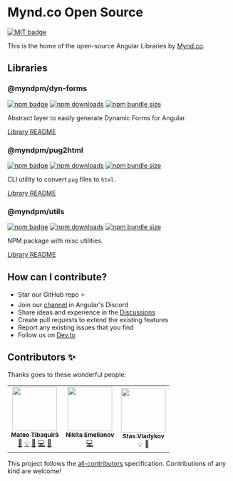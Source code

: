 # Mynd.co Open Source

[![MIT badge](http://img.shields.io/badge/license-MIT-brightgreen.svg)](https://opensource.org/licenses/MIT)

This is the home of the open-source Angular Libraries by [Mynd.co](https://mynd.co).

## Libraries

### @myndpm/dyn-forms

[![npm badge](https://badge.fury.io/js/%40myndpm%2Fdyn-forms.svg)](https://www.npmjs.com/package/@myndpm/dyn-forms)
[![npm downloads](https://img.shields.io/npm/dm/@myndpm/dyn-forms.svg?style=flat)](https://npmcharts.com/compare/@myndpm/dyn-forms?minimal=true)
[![npm bundle size](https://img.shields.io/bundlephobia/minzip/@myndpm/dyn-forms)](https://bundlephobia.com/result?p=@myndpm/dyn-forms)

Abstract layer to easily generate Dynamic Forms for Angular.

[Library README](https://github.com/myndpm/open-source/blob/master/libs/forms/README.md)

### @myndpm/pug2html

[![npm badge](https://badge.fury.io/js/%40myndpm%pug2html.svg)](https://www.npmjs.com/package/@myndpm/pug2html)
[![npm downloads](https://img.shields.io/npm/dm/@myndpm/pug2html.svg?style=flat)](https://npmcharts.com/compare/@myndpm/pug2html?minimal=true)
[![npm bundle size](https://img.shields.io/bundlephobia/minzip/@myndpm/pug2html)](https://bundlephobia.com/result?p=@myndpm/pug2html)

CLI utility to convert `pug` files to `html`.

[Library README](https://github.com/myndpm/open-source/blob/master/libs/tools/pug2html/README.md)

### @myndpm/utils

[![npm badge](https://badge.fury.io/js/%40myndpm%2Futils.svg)](https://www.npmjs.com/package/@myndpm/utils)
[![npm downloads](https://img.shields.io/npm/dm/@myndpm/utils.svg?style=flat)](https://npmcharts.com/compare/@myndpm/utils?minimal=true)
[![npm bundle size](https://img.shields.io/bundlephobia/minzip/@myndpm/utils)](https://bundlephobia.com/result?p=@myndpm/utils)

NPM package with misc utilities.

[Library README](https://github.com/myndpm/open-source/blob/master/libs/tools/utils/README.md)

## How can I contribute?

- Star our GitHub repo :star:
- Join our [channel](https://discord.gg/XxEqkvzeXg) in Angular's Discord
- Share ideas and experience in the [Discussions](https://github.com/myndpm/open-source/discussions)
- Create pull requests to extend the existing features
- Report any existing issues that you find
- Follow us on [Dev.to](https://dev.to/myndpm)

## Contributors ✨

Thanks goes to these wonderful people:

<!-- ALL-CONTRIBUTORS-LIST:START - Do not remove or modify this section -->
<!-- prettier-ignore-start -->
<!-- markdownlint-disable -->
<table>
  <tr>
    <td align="center"><a href="http://matheo.co"><img src="https://avatars.githubusercontent.com/u/260185?v=4?s=100" width="100px;" alt=""/><br /><sub><b>Mateo Tibaquirá</b></sub></a><br /><a href="#projectManagement-matheo" title="Project Management">📆</a> <a href="#example-matheo" title="Examples">💡</a> <a href="#ideas-matheo" title="Ideas, Planning, & Feedback">🤔</a> <a href="https://github.com/myndpm/open-source/commits?author=matheo" title="Code">💻</a> <a href="https://github.com/myndpm/open-source/commits?author=matheo" title="Documentation">📖</a></td>
    <td align="center"><a href="https://github.com/nikita-emelianov"><img src="https://avatars.githubusercontent.com/u/42650220?v=4?s=100" width="100px;" alt=""/><br /><sub><b>Nikita Emelianov</b></sub></a><br /><a href="https://github.com/myndpm/open-source/commits?author=nikita-emelianov" title="Code">💻</a></td>
    <td align="center"><a href="https://github.com/Aden-git"><img src="https://avatars.githubusercontent.com/u/11654514?v=4?s=100" width="100px;" alt=""/><br /><sub><b>Stas Vladykov</b></sub></a><br /><a title="Examples">💡</a> <a title="Ideas, Planning, & Feedback">🤔</a></td>
  </tr>
</table>

<!-- markdownlint-restore -->
<!-- prettier-ignore-end -->

<!-- ALL-CONTRIBUTORS-LIST:END -->

This project follows the [all-contributors](https://github.com/all-contributors/all-contributors) specification. Contributions of any kind are welcome!
